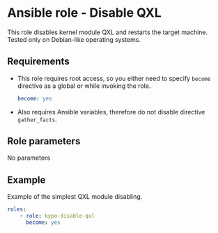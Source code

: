 # Ansible role - Disable QXL

This role disables kernel module QXL and restarts the target machine. Tested only on Debian-like operating systems.

## Requirements

* This role requires root access, so you either need to specify `become` directive as a global or while invoking the role.

    ```yml
    become: yes
    ```
    
* Also requires Ansible variables, therefore do not disable directive `gather_facts`.

## Role parameters

No parameters

## Example

Example of the simplest QXL module disabling.

```yml
roles:
    - role: kypo-disable-qxl
      become: yes
```
